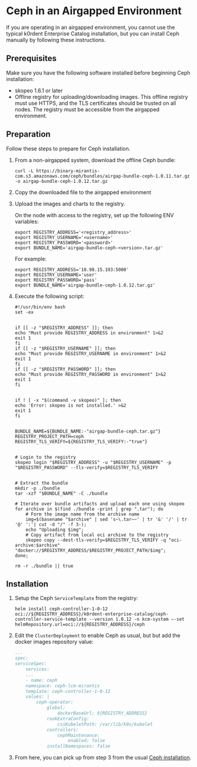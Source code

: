 # Ceph in an Airgapped Environment

If you are operating in an airgapped environment, you cannot use the typical k0rdent Enterprise Catalog installation, but you can install Ceph manually by following these instructions.

## Prerequisites

Make sure you have the following software installed before beginning Ceph installation:

* skopeo 1.6.1 or later 
* Offline registry for uploading/downloading images. This offline registry must use HTTPS, and the TLS certificates should be trusted on all nodes. The registry must be accessible from the airgapped environment.

## Preparation

Follow these steps to prepare for Ceph installation.

1. From a non-airgapped system, download the offline Ceph bundle:

    ```shell
    curl -L https://binary-mirantis-com.s3.amazonaws.com/ceph/bundles/airgap-bundle-ceph-1.0.11.tar.gz -o airgap-bundle-ceph-1.0.12.tar.gz
    ```

2. Copy the downloaded file to the airgapped environment

3. Upload the images and charts to the registry.

    On the node with access to the registry, set up the following ENV variables:

    ```shell
    export REGISTRY_ADDRESS='<registry_address>'
    export REGISTRY_USERNAME='<username>'
    export REGISTRY_PASSWORD='<password>'
    export BUNDLE_NAME='airgap-bundle-ceph-<version>.tar.gz'
    ```

    For example:

    ```shell
    export REGISTRY_ADDRESS='10.98.15.193:5000'
    export REGISTRY_USERNAME='user'
    export REGISTRY_PASSWORD='pass'
    export BUNDLE_NAME='airgap-bundle-ceph-1.0.12.tar.gz'
    ```

4. Execute the following script:

    ```shell
    #!/usr/bin/env bash
    set -ex


    if [[ -z "$REGISTRY_ADDRESS" ]]; then
    echo "Must provide REGISTRY_ADDRESS in environment" 1>&2
    exit 1
    fi
    if [[ -z "$REGISTRY_USERNAME" ]]; then
    echo "Must provide REGISTRY_USERNAME in environment" 1>&2
    exit 1
    fi
    if [[ -z "$REGISTRY_PASSWORD" ]]; then
    echo "Must provide REGISTRY_PASSWORD in environment" 1>&2
    exit 1
    fi


    if ! [ -x "$(command -v skopeo)" ]; then
    echo 'Error: skopeo is not installed.' >&2
    exit 1
    fi


    BUNDLE_NAME=${BUNDLE_NAME:-"airgap-bundle-ceph.tar.gz"}
    REGISTRY_PROJECT_PATH=ceph
    REGISTRY_TLS_VERIFY=${REGISTRY_TLS_VERIFY:-"true"}


    # Login to the registry
    skopeo login "$REGISTRY_ADDRESS" -u "$REGISTRY_USERNAME" -p "$REGISTRY_PASSWORD" --tls-verify=$REGISTRY_TLS_VERIFY


    # Extract the bundle
    mkdir -p ./bundle
    tar -xzf "$BUNDLE_NAME" -C ./bundle
    
    # Iterate over bundle artifacts and upload each one using skopeo
    for archive in $(find ./bundle -print | grep ".tar"); do
        # Form the image name from the archive name
        img=$(basename "$archive" | sed 's~\.tar~~' | tr '&' '/' | tr '@' ':'| cut -d "/" -f 3-);
        echo "Uploading $img";
        # Copy artifact from local oci archive to the registry
        skopeo copy --dest-tls-verify=$REGISTRY_TLS_VERIFY -q "oci-archive:$archive" "docker://$REGISTRY_ADDRESS/$REGISTRY_PROJECT_PATH/$img";
    done;

    rm -r ./bundle || true
    ```

## Installation

1. Setup the Ceph `ServiceTemplate` from the registry:

    ```shell
    helm install ceph-controller-1-0-12 oci://${REGISTRY_ADDRESS}/k0rdent-enterprise-catalog/ceph-controller-service-template --version 1.0.12 -n kcm-system –-set helmRepository.url=oci://${REGISTRY_ADDRESS}/ceph
    ```

2. Edit the `ClusterDeployment` to enable Ceph as usual, but but add the docker images repository value:

    ```yaml
    ...
    spec:
    serviceSpec:
        services:
        ...
        - name: ceph
        namespace: ceph-lcm-mirantis
        template: ceph-controller-1-0-12
        values: |
            ceph-operator:
                global:
                    dockerBaseUrl: ${REGISTRY_ADDRESS}
                rookExtraConfig:
                    csiKubeletPath: /var/lib/k0s/kubelet
                controllers:
                    cephMaintenance:
                        enabled: false
                installNamespaces: false
    ```

3. From here, you can pick up from step 3 from the usual [Ceph installation](https://docs.k0rdent-enterprise.io/v1.0.0/addons/ceph/ceph-install/#ceph-deployment-on-k0rdent).
